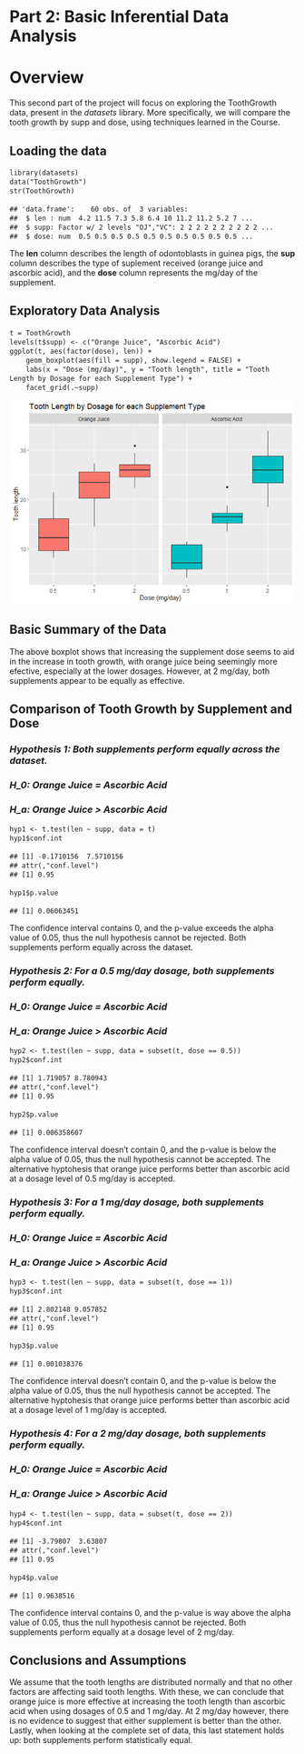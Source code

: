**Part 2: Basic Inferential Data Analysis**
===========================================

Overview
========

This second part of the project will focus on exploring the ToothGrowth
data, present in the *datasets* library. More specifically, we will
compare the tooth growth by supp and dose, using techniques learned in
the Course.

Loading the data
----------------

    library(datasets)
    data("ToothGrowth")
    str(ToothGrowth)

    ## 'data.frame':    60 obs. of  3 variables:
    ##  $ len : num  4.2 11.5 7.3 5.8 6.4 10 11.2 11.2 5.2 7 ...
    ##  $ supp: Factor w/ 2 levels "OJ","VC": 2 2 2 2 2 2 2 2 2 2 ...
    ##  $ dose: num  0.5 0.5 0.5 0.5 0.5 0.5 0.5 0.5 0.5 0.5 ...

The **len** column describes the length of odontoblasts in guinea pigs,
the **sup** column describes the type of suplement received (orange
juice and ascorbic acid), and the **dose** column represents the mg/day
of the supplement.

Exploratory Data Analysis
-------------------------

    t = ToothGrowth
    levels(t$supp) <- c("Orange Juice", "Ascorbic Acid")
    ggplot(t, aes(factor(dose), len)) + 
        geom_boxplot(aes(fill = supp), show.legend = FALSE) +
        labs(x = "Dose (mg/day)", y = "Tooth length", title = "Tooth Length by Dosage for each Supplement Type") +
        facet_grid(.~supp)

![](Project-Part-2_files/figure-markdown_strict/exp_data_analysis-1.png)

Basic Summary of the Data
-------------------------

The above boxplot shows that increasing the supplement dose seems to aid
in the increase in tooth growth, with orange juice being seemingly more
efective, especially at the lower dosages. However, at 2 mg/day, both
supplements appear to be equally as effective.

Comparison of Tooth Growth by Supplement and Dose
-------------------------------------------------

### *Hypothesis 1: Both supplements perform equally across the dataset.*

### *H\_0: Orange Juice = Ascorbic Acid*

### *H\_a: Orange Juice &gt; Ascorbic Acid*

    hyp1 <- t.test(len ~ supp, data = t)
    hyp1$conf.int

    ## [1] -0.1710156  7.5710156
    ## attr(,"conf.level")
    ## [1] 0.95

    hyp1$p.value

    ## [1] 0.06063451

The confidence interval contains 0, and the p-value exceeds the alpha
value of 0.05, thus the null hypothesis cannot be rejected. Both
supplements perform equally across the dataset.

### *Hypothesis 2: For a 0.5 mg/day dosage, both supplements perform equally.*

### *H\_0: Orange Juice = Ascorbic Acid*

### *H\_a: Orange Juice &gt; Ascorbic Acid*

    hyp2 <- t.test(len ~ supp, data = subset(t, dose == 0.5))
    hyp2$conf.int

    ## [1] 1.719057 8.780943
    ## attr(,"conf.level")
    ## [1] 0.95

    hyp2$p.value

    ## [1] 0.006358607

The confidence interval doesn’t contain 0, and the p-value is below the
alpha value of 0.05, thus the null hypothesis cannot be accepted. The
alternative hyptohesis that orange juice performs better than ascorbic
acid at a dosage level of 0.5 mg/day is accepted.

### *Hypothesis 3: For a 1 mg/day dosage, both supplements perform equally.*

### *H\_0: Orange Juice = Ascorbic Acid*

### *H\_a: Orange Juice &gt; Ascorbic Acid*

    hyp3 <- t.test(len ~ supp, data = subset(t, dose == 1))
    hyp3$conf.int

    ## [1] 2.802148 9.057852
    ## attr(,"conf.level")
    ## [1] 0.95

    hyp3$p.value

    ## [1] 0.001038376

The confidence interval doesn’t contain 0, and the p-value is below the
alpha value of 0.05, thus the null hypothesis cannot be accepted. The
alternative hyptohesis that orange juice performs better than ascorbic
acid at a dosage level of 1 mg/day is accepted.

### *Hypothesis 4: For a 2 mg/day dosage, both supplements perform equally.*

### *H\_0: Orange Juice = Ascorbic Acid*

### *H\_a: Orange Juice &gt; Ascorbic Acid*

    hyp4 <- t.test(len ~ supp, data = subset(t, dose == 2))
    hyp4$conf.int

    ## [1] -3.79807  3.63807
    ## attr(,"conf.level")
    ## [1] 0.95

    hyp4$p.value

    ## [1] 0.9638516

The confidence interval contains 0, and the p-value is way above the
alpha value of 0.05, thus the null hypothesis cannot be rejected. Both
supplements perform equally at a dosage level of 2 mg/day.

Conclusions and Assumptions
---------------------------

We assume that the tooth lengths are distributed normally and that no
other factors are affecting said tooth lengths. With these, we can
conclude that orange juice is more effective at increasing the tooth
length than ascorbic acid when using dosages of 0.5 and 1 mg/day. At 2
mg/day however, there is no evidence to suggest that either supplement
is better than the other. Lastly, when looking at the complete set of
data, this last statement holds up: both supplements perform
statistically equal.
